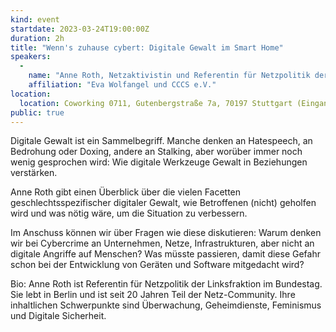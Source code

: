 ```yaml
---
kind: event
startdate: 2023-03-24T19:00:00Z
duration: 2h
title: "Wenn's zuhause cybert: Digitale Gewalt im Smart Home"
speakers:
  -
    name: "Anne Roth, Netzaktivistin und Referentin für Netzpolitik der Linksfraktion im Bundestag"
    affiliation: "Eva Wolfangel und CCCS e.V."
location:
  location: Coworking 0711, Gutenbergstraße 7a, 70197 Stuttgart (Eingang im Hinterhof links)
public: true
---
```

Digitale Gewalt ist ein Sammelbegriff. Manche denken an Hatespeech, an Bedrohung oder Doxing, andere an Stalking, aber worüber immer noch wenig gesprochen wird: Wie digitale Werkzeuge Gewalt in Beziehungen verstärken.

Anne Roth gibt einen Überblick über die vielen Facetten geschlechtsspezifischer digitaler Gewalt, wie Betroffenen (nicht) geholfen wird und was nötig wäre, um die Situation zu verbessern.

Im Anschuss können wir über Fragen wie diese diskutieren: Warum denken wir bei Cybercrime an Unternehmen, Netze, Infrastrukturen, aber nicht an digitale Angriffe auf Menschen? Was müsste passieren, damit diese Gefahr schon bei der Entwicklung von Geräten und Software mitgedacht wird?


Bio: Anne Roth ist Referentin für Netzpolitik der Linksfraktion im Bundestag.  Sie lebt in Berlin und ist seit 20 Jahren Teil der Netz-Community. Ihre inhaltlichen Schwerpunkte sind Überwachung, Geheimdienste, Feminismus und Digitale Sicherheit.

